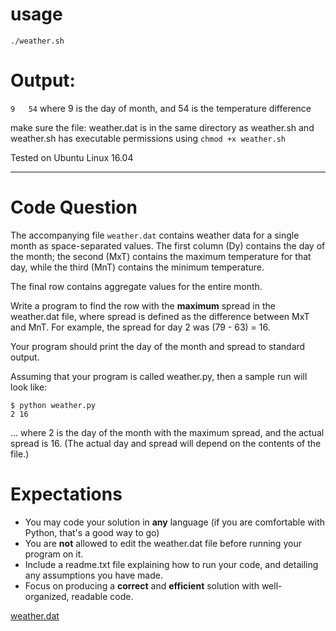 # usage
`./weather.sh`
# Output:
 `9   54` where 9 is the day of month, and 54 is the temperature difference

make sure the file: weather.dat is in the same directory as weather.sh and weather.sh has executable permissions using 
`chmod +x weather.sh`

Tested on Ubuntu Linux 16.04
___

# Code Question

The accompanying file `weather.dat` contains weather data for a single month as space-separated values. The first column (Dy) contains the day of the month; the second (MxT) contains the maximum temperature for that day, while the third (MnT) contains the minimum temperature.

The final row contains aggregate values for the entire month.

Write a program to find the row with the **maximum** spread in the weather.dat file, where spread is defined as the difference between MxT and MnT. For example, the spread for day 2 was (79 - 63) = 16. 

Your program should print the day of the month and spread to standard output.

Assuming that your program is called weather.py, then a sample run will look like:

    $ python weather.py
    2 16

… where 2 is the day of the month with the maximum spread, and the actual spread is 16. (The actual day and spread will depend on the contents of the file.)

# Expectations

* You may code your solution in **any** language (if you are comfortable with Python, that's a good way to go) 
* You are **not** allowed to edit the weather.dat file before running your program on it. 
* Include a readme.txt file explaining how to run your code, and detailing any assumptions you have made.
* Focus on producing a **correct** and **efficient** solution with well-organized, readable code.

 [weather.dat](https://github.com/qymspace/weather/blob/master/weather.dat)


